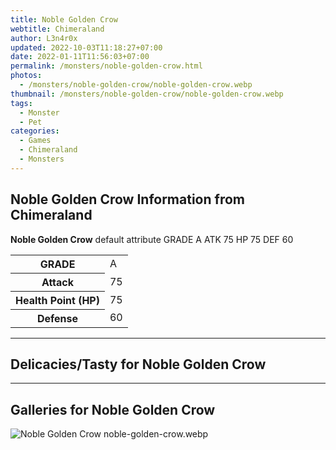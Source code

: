 ```yaml
---
title: Noble Golden Crow
webtitle: Chimeraland
author: L3n4r0x
updated: 2022-10-03T11:18:27+07:00
date: 2022-01-11T11:56:03+07:00
permalink: /monsters/noble-golden-crow.html
photos:
  - /monsters/noble-golden-crow/noble-golden-crow.webp
thumbnail: /monsters/noble-golden-crow/noble-golden-crow.webp
tags:
  - Monster
  - Pet
categories:
  - Games
  - Chimeraland
  - Monsters
---
```


<section id="bootstrap-wrapper"><link rel="stylesheet" href="https://cdn.statically.io/gh/dimaslanjaka/Web-Manajemen/40ac3225/css/bootstrap-4.5-wrapper.css"/><h1>Noble Golden Crow Information from Chimeraland</h1><p><b>Noble Golden Crow</b> default attribute GRADE A ATK 75 HP 75 DEF 60<table><tr><th>GRADE</th><td>A</td></tr><tr><th>Attack</th><td>75</td></tr><tr><th>Health Point (HP)</th><td>75</td></tr><tr><th>Defense</th><td>60</td></tr></table></p><hr/><h2>Delicacies/Tasty for Noble Golden Crow</h2><hr/><div id="gallery"><h2>Galleries for Noble Golden Crow</h2><div class="row"><div class="col-lg-6 col-12"><img src="/chimeraland/monsters/noble-golden-crow/noble-golden-crow.webp" alt="Noble Golden Crow noble-golden-crow.webp"/></div></div></div></section>